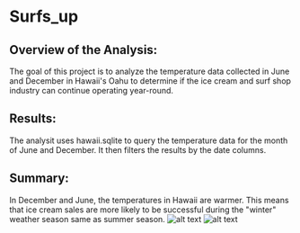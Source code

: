# Surfs_up
## Overview of the Analysis:
The goal of this project is to analyze the temperature data collected in June and December in Hawaii's Oahu to determine if the ice cream and surf shop industry can continue operating year-round.

## Results:
The analysit uses hawaii.sqlite to query the temperature data for the month of June and December. It then filters the results by the date columns.

## Summary:
In December and June, the temperatures in Hawaii are  warmer. This means that ice cream sales are more likely to be successful during the "winter" weather season same as summer season.
![alt text](https://github.com/Wrancher123/Surfs_Up/blob/main/June%20Temps.png) ![alt text](https://github.com/Wrancher123/Surfs_Up/blob/main/Dec%20Temps.png)